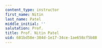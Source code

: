 ```yaml
---
content_type: instructor
first_name: Nitin
last_name: Patel
middle_initial: ''
salutation: Prof.
title: Prof. Nitin Patel
uid: 681bd58e-384d-1e17-34ce-1ae658cf5b88
---
```


